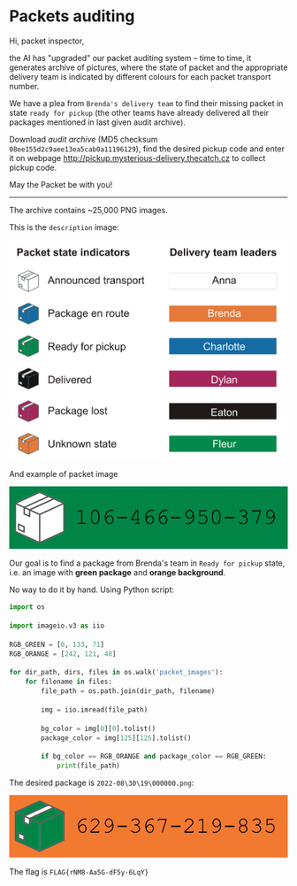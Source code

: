 # Packets auditing

Hi, packet inspector,

the AI has "upgraded" our packet auditing system – time to time, it generates archive of pictures, where the state of
packet and the appropriate delivery team is indicated by different colours for each packet transport number.

We have a plea from `Brenda's delivery team` to find their missing packet in state `ready for pickup` (the other teams
have
already delivered all their packages mentioned in last given audit archive).

Download _audit archive_ (MD5 checksum `08ee155d2c9aee13ea5cab0a11196129`), find the desired pickup code and enter it on
webpage http://pickup.mysterious-delivery.thecatch.cz to collect pickup code.

May the Packet be with you!

---

The archive contains ~25,000 PNG images.

This is the `description` image:

![](description.png)

And example of packet image

![](000000.png)

Our goal is to find a package from Brenda's team in `Ready for pickup` state, i.e. an image
with **green package** and **orange background**.

No way to do it by hand. Using Python script:

```python
import os

import imageio.v3 as iio

RGB_GREEN = [0, 133, 71]
RGB_ORANGE = [242, 121, 48]

for dir_path, dirs, files in os.walk('packet_images'):
    for filename in files:
        file_path = os.path.join(dir_path, filename)

        img = iio.imread(file_path)

        bg_color = img[0][0].tolist()
        package_color = img[125][125].tolist()

        if bg_color == RGB_ORANGE and package_color == RGB_GREEN:
            print(file_path)
```

The desired package is `2022-08\30\19\000000.png`:

![](000000-correct.png)

The flag is `FLAG{rNM8-Aa5G-dF5y-6LqY}`